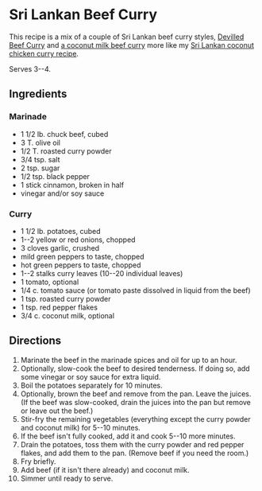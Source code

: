 # Sri Lankan Beef Curry

This recipe is a mix of a couple of Sri Lankan beef curry styles, [Devilled Beef Curry](https://www.theflavorbender.com/sri-lankan-devilled-beef-curry/) and [a coconut milk beef curry](https://www.islandsmile.org/sri-lankan-beef-curry-slow-cooked/) more like my [Sri Lankan coconut chicken curry recipe](../poultry/chickenCurry.md).

Serves 3--4.

## Ingredients

### Marinade

* 1 1/2 lb. chuck beef, cubed
* 3 T. olive oil
* 1/2 T. roasted curry powder
* 3/4 tsp. salt
* 2 tsp. sugar
* 1/2 tsp. black pepper
* 1 stick cinnamon, broken in half
* vinegar and/or soy sauce

### Curry

* 1 1/2 lb. potatoes, cubed
* 1--2 yellow or red onions, chopped
* 3 cloves garlic, crushed
* mild green peppers to taste, chopped
* hot green peppers to taste, chopped
* 1--2 stalks curry leaves (10--20 individual leaves)
* 1 tomato, optional
* 1/4 c. tomato sauce (or tomato paste dissolved in liquid from the beef)
* 1 tsp. roasted curry powder
* 1 tsp. red pepper flakes
* 3/4 c. coconut milk, optional

## Directions

1. Marinate the beef in the marinade spices and oil for up to an hour.
2. Optionally, slow-cook the beef to desired tenderness.  If doing so, add some vinegar or soy sauce for extra liquid.
3. Boil the potatoes separately for 10 minutes.
4. Optionally, brown the beef and remove from the pan.  Leave the juices.  (If the beef was slow-cooked, drain the juices into the pan but remove or leave out the beef.)
5. Stir-fry the remaining vegetables (everything except the curry powder and coconut milk) for 5--10 minutes.
6. If the beef isn't fully cooked, add it and cook 5--10 more minutes.
7. Drain the potatoes, toss them with the curry powder and red pepper flakes, and add them to the pan.  (Remove beef if you need the room.)
8. Fry briefly.
9. Add beef (if it isn't there already) and coconut milk.
10. Simmer until ready to serve.




